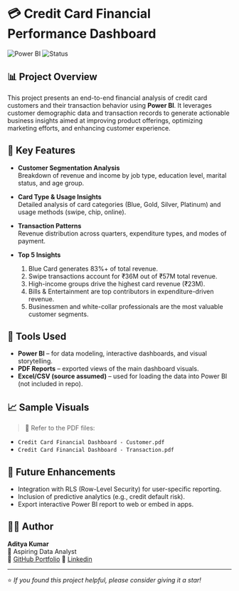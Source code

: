 # 💳 Credit Card Financial Performance Dashboard

![Power BI](https://img.shields.io/badge/Tool-Power%20BI-yellow?style=flat-square) ![Status](https://img.shields.io/badge/Status-Completed-brightgreen?style=flat-square)

## 📊 Project Overview

This project presents an end-to-end financial analysis of credit card customers and their transaction behavior using **Power BI**. It leverages customer demographic data and transaction records to generate actionable business insights aimed at improving product offerings, optimizing marketing efforts, and enhancing customer experience.


## 🧠 Key Features

- **Customer Segmentation Analysis**  
  Breakdown of revenue and income by job type, education level, marital status, and age group.

- **Card Type & Usage Insights**  
  Detailed analysis of card categories (Blue, Gold, Silver, Platinum) and usage methods (swipe, chip, online).

- **Transaction Patterns**  
  Revenue distribution across quarters, expenditure types, and modes of payment.

- **Top 5 Insights**  
  1. Blue Card generates 83%+ of total revenue.  
  2. Swipe transactions account for ₹36M out of ₹57M total revenue.  
  3. High-income groups drive the highest card revenue (₹23M).  
  4. Bills & Entertainment are top contributors in expenditure-driven revenue.  
  5. Businessmen and white-collar professionals are the most valuable customer segments.

## 📌 Tools Used

- **Power BI** – for data modeling, interactive dashboards, and visual storytelling.
- **PDF Reports** – exported views of the main dashboard visuals.
- **Excel/CSV (source assumed)** – used for loading the data into Power BI (not included in repo).

## 📈 Sample Visuals

> 📎 Refer to the PDF files:
- `Credit Card Financial Dashboard - Customer.pdf`
- `Credit Card Financial Dashboard - Transaction.pdf`

## 🚀 Future Enhancements

- Integration with RLS (Row-Level Security) for user-specific reporting.
- Inclusion of predictive analytics (e.g., credit default risk).
- Export interactive Power BI report to web or embed in apps.

## 👨‍💻 Author

**Aditya Kumar**  
💼 Aspiring Data Analyst  
🔗 [GitHub Portfolio](https://github.com/Adi0807)
🔗 [Linkedin](https://www.linkedin.com/in/adityakr08-data-analytics/)

---

⭐ *If you found this project helpful, please consider giving it a star!*

